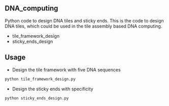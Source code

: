 ## DNA_computing
Python code to design DNA tiles and sticky ends.
This is the code to design DNA tiles, which could be used in the tile assembly based DNA computing.

* tile_framework_design
* sticky_ends_design

## Usage
* Design the tile framework with five DNA sequences
``` Bash
python tile_framework_design.py
```
* Design the sticky ends with specificity
``` Bash
python sticky_ends_design.py
```
